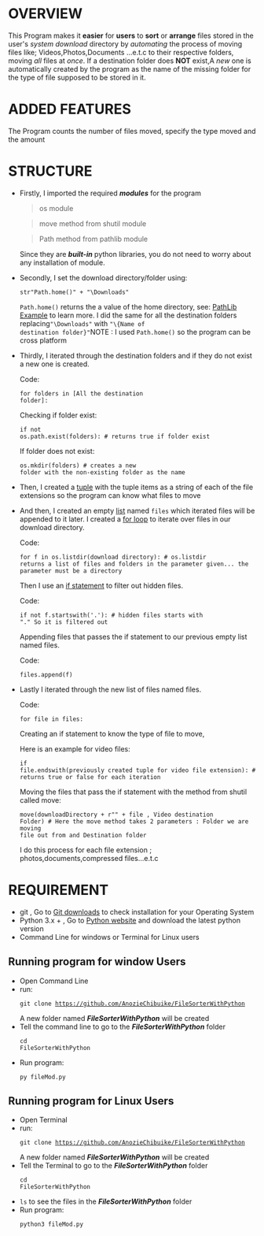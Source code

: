 # OVERVIEW

This Program makes it **easier** for **users** to **sort** or **arrange** files stored in the user's _system download_ directory by _automating_ the process of moving files like; Videos,Photos,Documents ...e.t.c to their respective folders, moving _all_ files at _once_.
If a destination folder does **NOT** exist,A _new_ one is automatically created by the program as the name of the missing folder for the type of file supposed to be stored in it.

# ADDED FEATURES

The Program counts the number of files moved, specify the type moved and the amount

# STRUCTURE

- Firstly, I imported the required ***modules*** for the program

   > os module 

   >move method from shutil module

   >Path method from pathlib module

    Since they are ***built-in*** python libraries, you do not need to worry about any installation of module.
- Secondly, I set the download directory/folder using:<pre><code>str"Path.home()" + "\Downloads"</code></pre> <code>Path.home()</code> returns the a value of the home directory, see: [PathLib Example](https://www.tutorialspoint.com/How-to-find-the-real-user-home-directory-using-Python) to learn more.
  I did the same for all the destination folders replacing<code>"\Downloads"</code> with <code>"\\{Name of destination folder}"</code>NOTE : I used <code>Path.home()</code> so the program can be cross platform
- Thirdly, I iterated through the destination folders and if they do not exist a new one is created.
  
  Code:<pre><code>for folders in [All the destination folder]:</pre></code>
  Checking if folder exist:<pre><code>if not os.path.exist(folders): # returns true if folder exist</code></pre>
  If folder does not exist: <pre><code>os.mkdir(folders) # creates a new folder with the non-existing folder as the name</code></pre>
- Then, I created a [tuple](https://www.w3schools.com/python/python_tuples.asp) with the tuple items as a string of each of the file extensions so the program can know what files to move
- And then, I created an empty [list](https://www.w3schools.com/python/python_lists.asp) named <code>files</code> which iterated files will be appended to it later.
  I created a [for loop](https://www.w3schools.com/python/python_for_loops.asp) to iterate over files in our download directory.

  Code:<pre><code>for f in os.listdir(download directory): # os.listdir returns a list of files and folders in the parameter given... the parameter must be a directory</code></pre>
  Then I use an [if statement](https://www.w3schools.com/python/python_conditions.asp) to filter out hidden files.

  Code:<pre><code>if not f.startswith('.'): # hidden files starts with "." So it is filtered out </code></pre>
  Appending files that passes the if statement to our previous empty list named files.

  Code:<pre><code>files.append(f)</code></pre>
- Lastly I iterated through the new list of files named files.

  Code:<pre><code>for file in files:</pre></code>
  Creating an if statement to know the type of file to move, 
  
  Here is an example for video files:<pre><code>if file.endswith(previously created tuple for video file extension): # returns true or false for each iteration</code></pre>
  Moving the files that pass the if statement with the method from shutil called move:<pre><code>move(downloadDirectory + r"\" + file , Video destination Folder) # Here the move method takes 2 parameters : Folder we are moving file out from and Destination folder</code></pre>
  I do this process for each file extension ; photos,documents,compressed files...e.t.c

# REQUIREMENT 
- git , Go to [Git downloads](https://git-scm.com/downloads) to check installation for your Operating System
- Python 3.x + , Go to [Python website](https://www.python.org/downloads/) and download the latest python version
- Command Line for windows or Terminal for Linux users

## Running program for window Users
- Open Command Line
- run:<pre><code>git clone https://github.com/AnozieChibuike/FileSorterWithPython</code></pre>A new folder named ***FileSorterWithPython*** will be created
- Tell the command line to go to the ***FileSorterWithPython*** folder<pre><code>cd FileSorterWithPython</code></pre>
- Run program:<pre><code>py fileMod.py</code></pre>

## Running program for Linux Users
- Open Terminal
- run:<pre><code>git clone https://github.com/AnozieChibuike/FileSorterWithPython</code></pre>A new folder named ***FileSorterWithPython*** will be created
- Tell the Terminal to go to the ***FileSorterWithPython*** folder<pre><code>cd FileSorterWithPython</code></pre>
- <code>ls</code> to see the files in the ***FileSorterWithPython*** folder
- Run program:<pre><code>python3 fileMod.py</code></pre>

